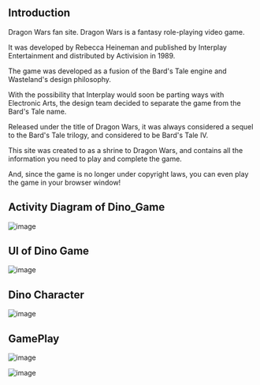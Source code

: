 ## Introduction

Dragon Wars fan site. Dragon Wars is a fantasy role-playing video game.

It was developed by Rebecca Heineman and published by Interplay Entertainment and distributed by Activision in 1989.

The game was developed as a fusion of the Bard's Tale engine and Wasteland's design philosophy. 

With the possibility that Interplay would soon be parting ways with Electronic Arts, the design team decided to separate the game from the Bard's Tale name.

Released under the title of Dragon Wars, it was always considered a sequel to the Bard's Tale trilogy, and considered to be Bard's Tale IV. 

This site was created to as a shrine to Dragon Wars, and contains all the information you need to play and complete the game. 

And, since the game is no longer under copyright laws, you can even play the game in your browser window!

## Activity Diagram of Dino_Game

![image](https://user-images.githubusercontent.com/61939693/153766816-fbe0fae8-7031-486d-abaf-60097a015a89.png)


## UI of Dino Game

![image](https://user-images.githubusercontent.com/61939693/153766742-068fa9a0-5cba-4895-b20a-39c2a28758c6.png)

## Dino Character 

![image](https://user-images.githubusercontent.com/61939693/153766763-d72a1e4e-9fe4-4d63-a3d6-248fe3648f84.png)



## GamePlay


![image](https://user-images.githubusercontent.com/61939693/153766773-436efdce-ab74-4844-82ad-f02f3b9c88ed.png)



![image](https://user-images.githubusercontent.com/61939693/153766791-1909b7a2-78de-4336-aa5c-3eae551f5071.png)



